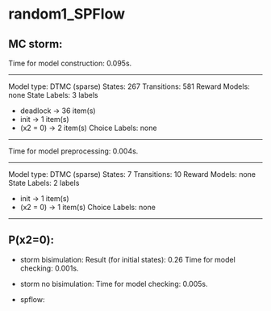 # random1_SPFlow

## MC storm:
Time for model construction: 0.095s.

-------------------------------------------------------------- 
Model type:     DTMC (sparse)
States:         267
Transitions:    581
Reward Models:  none
State Labels:   3 labels
   * deadlock -> 36 item(s)
   * init -> 1 item(s)
   * (x2 = 0) -> 2 item(s)
Choice Labels:  none
-------------------------------------------------------------- 

Time for model preprocessing: 0.004s.

-------------------------------------------------------------- 
Model type:     DTMC (sparse)
States:         7
Transitions:    10
Reward Models:  none
State Labels:   2 labels
   * init -> 1 item(s)
   * (x2 = 0) -> 1 item(s)
Choice Labels:  none
-------------------------------------------------------------- 

## P(x2=0):
- storm bisimulation: 
Result (for initial states): 0.26
Time for model checking: 0.001s.

- storm no bisimulation: 
Time for model checking: 0.005s.

- spflow:

